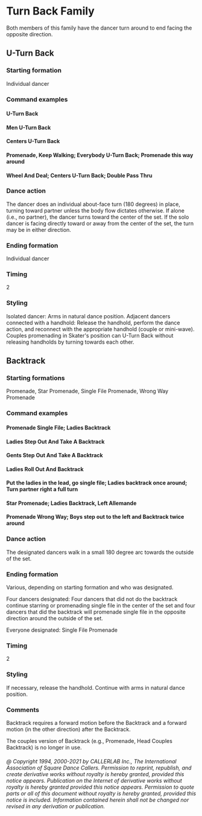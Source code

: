 
# Turn Back Family

Both members of this family have the dancer turn around to end facing the opposite direction.

## U-Turn Back

### Starting formation

Individual dancer

### Command examples

#### U-Turn Back
#### Men U-Turn Back
#### Centers U-Turn Back
#### Promenade, Keep Walking; Everybody U-Turn Back; Promenade this way around
#### Wheel And Deal; Centers U-Turn Back; Double Pass Thru

### Dance action

The dancer does an individual about-face turn (180 degrees) in place, turning toward partner
unless the body flow dictates otherwise. If alone (i.e., no partner), the dancer turns toward the center
of the set. If the solo dancer is facing directly toward or away from the center of the set, the turn may
be in either direction.

### Ending formation

Individual dancer

### Timing

2

### Styling

Isolated dancer: Arms in natural dance position. Adjacent dancers connected with a handhold:
Release the handhold, perform the dance action, and reconnect with the appropriate handhold (couple
or mini-wave). Couples promenading in Skater's position can U-Turn Back without releasing
handholds by turning towards each other.

## Backtrack

### Starting formations

Promenade, Star Promenade, Single File Promenade, Wrong Way Promenade

### Command examples

#### Promenade Single File; Ladies Backtrack
#### Ladies Step Out And Take A Backtrack
#### Gents Step Out And Take A Backtrack
#### Ladies Roll Out And Backtrack
#### Put the ladies in the lead, go single file; Ladies backtrack once around; Turn partner right a full turn
#### Star Promenade; Ladies Backtrack, Left Allemande
#### Promenade Wrong Way; Boys step out to the left and Backtrack twice around

### Dance action

The designated dancers walk in a small 180 degree arc towards the outside of the set.

### Ending formation

Various, depending on starting formation and who was designated.

Four dancers designated: Four dancers that did not do the backtrack continue starring or promenading
single file in the center of the set and four dancers that did the backtrack will promenade single file in
the opposite direction around the outside of the set.

Everyone designated: Single File Promenade

### Timing

2

### Styling

If necessary, release the handhold. Continue with arms in natural dance position.

### Comments

Backtrack requires a forward motion before the Backtrack and a forward motion (in the other
direction) after the Backtrack.

The couples version of Backtrack (e.g., Promenade, Head Couples Backtrack) is no longer in use.

###### @ Copyright 1994, 2000-2021 by CALLERLAB Inc., The International Association of Square Dance Callers. Permission to reprint, republish, and create derivative works without royalty is hereby granted, provided this notice appears. Publication on the Internet of derivative works without royalty is hereby granted provided this notice appears. Permission to quote parts or all of this document without royalty is hereby granted, provided this notice is included. Information contained herein shall not be changed nor revised in any derivation or publication.
